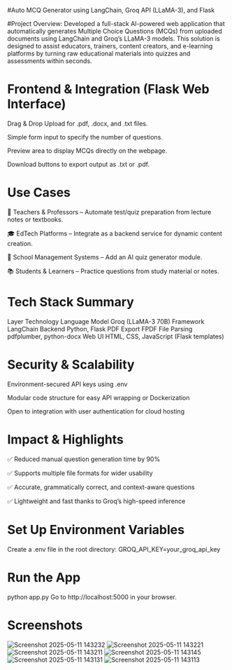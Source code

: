#Auto MCQ Generator using LangChain, Groq API (LLaMA-3), and Flask

#Project Overview:
Developed a full-stack AI-powered web application that automatically generates Multiple Choice Questions (MCQs) from uploaded documents using LangChain and Groq’s LLaMA-3 models. This solution is designed to assist educators, trainers, content creators, and e-learning platforms by turning raw educational materials into quizzes and assessments within seconds.

# Frontend & Integration (Flask Web Interface)

Drag & Drop Upload for .pdf, .docx, and .txt files.

Simple form input to specify the number of questions.

Preview area to display MCQs directly on the webpage.

Download buttons to export output as .txt or .pdf.

# Use Cases
📘 Teachers & Professors – Automate test/quiz preparation from lecture notes or textbooks.

🎓 EdTech Platforms – Integrate as a backend service for dynamic content creation.

🏫 School Management Systems – Add an AI quiz generator module.

📚 Students & Learners – Practice questions from study material or notes.

# Tech Stack Summary

Layer	Technology
Language Model	Groq (LLaMA-3 70B)
Framework	LangChain
Backend	Python, Flask
PDF Export	FPDF
File Parsing	pdfplumber, python-docx
Web UI	HTML, CSS, JavaScript (Flask templates)

# Security & Scalability
Environment-secured API keys using .env

Modular code structure for easy API wrapping or Dockerization

Open to integration with user authentication for cloud hosting

# Impact & Highlights

✅ Reduced manual question generation time by 90%

✅ Supports multiple file formats for wider usability

✅ Accurate, grammatically correct, and context-aware questions

✅ Lightweight and fast thanks to Groq’s high-speed inference

# Set Up Environment Variables
Create a .env file in the root directory:
GROQ_API_KEY=your_groq_api_key

# Run the App

python app.py
  Go to http://localhost:5000 in your browser.

# Screenshots
![Screenshot 2025-05-11 143232](https://github.com/user-attachments/assets/5fc9d3ba-96ba-4041-870d-dfcbfece9a03)
![Screenshot 2025-05-11 143221](https://github.com/user-attachments/assets/ec5f7bc8-3e26-4891-a1d8-0d29a1db929d)
![Screenshot 2025-05-11 143211](https://github.com/user-attachments/assets/bec35de1-8cd3-4525-aa5b-b0a35df51d6b)
![Screenshot 2025-05-11 143145](https://github.com/user-attachments/assets/b6884e85-9f59-44c6-9236-c2ae6fbc78ad)
![Screenshot 2025-05-11 143131](https://github.com/user-attachments/assets/31aade62-f310-4192-9fc2-54f899dedfdd)
![Screenshot 2025-05-11 143113](https://github.com/user-attachments/assets/f55e5385-5dc1-440f-b998-6fa4d4ac41d1)

